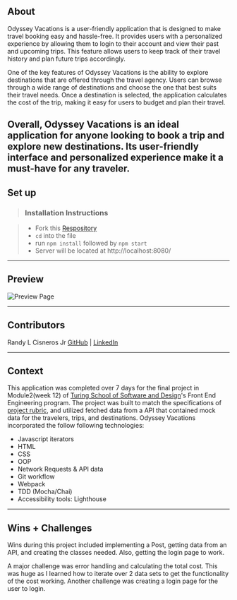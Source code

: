 ## About
Odyssey Vacations is a user-friendly application that is designed to make travel booking easy and hassle-free. It provides users with a personalized experience by allowing them to login to their account and view their past and upcoming trips. This feature allows users to keep track of their travel history and plan future trips accordingly.

One of the key features of Odyssey Vacations is the ability to explore destinations that are offered through the travel agency. Users can browse through a wide range of destinations and choose the one that best suits their travel needs. Once a destination is selected, the application calculates the cost of the trip, making it easy for users to budget and plan their travel.

Overall, Odyssey Vacations is an ideal application for anyone looking to book a trip and explore new destinations. Its user-friendly interface and personalized experience make it a must-have for any traveler.
---
## Set up

> ### Installation Instructions

> - Fork this [Respository](https://github.com/RandyGitProjects/travel-tracker)
> - `cd` into the file
> - run `npm install` followed by `npm start`
> - Server will be located at http://localhost:8080/

---

## Preview
![Preview Page](https://media.giphy.com/media/2xqvn3rzLeGRkHQEz6/giphy.gif)

---

## Contributors 
Randy L Cisneros Jr [GitHub](https://github.com/RandyGitProjects) | [LinkedIn](https://www.linkedin.com/in/randy-cisneros-17006a191/)

---

## Context
This application was completed over 7 days for the final project in Module2(week 12) of [Turing School of Software and Design](https://turing.edu/)'s Front End Engineering program. The project was built to match the specifications of [project rubric](https://frontend.turing.edu/projects/travel-tracker.html), and utilized fetched data from a API that contained mock data for the travelers, trips, and destinations. Odyssey Vacations incorporated the follow following technologies:
* Javascript iterators
* HTML
* CSS
* OOP
* Network Requests & API data
* Git workflow
* Webpack
* TDD (Mocha/Chai)
* Accessibility tools: Lighthouse

---

## Wins + Challenges 
Wins during this project included implementing a Post, getting data from an API, and creating the classes needed. Also, getting the login page to work.

A major challenge was error handling and calculating the total cost. This was huge as I learned how to iterate over 2 data sets to get the functionality of the cost working. Another challenge was creating a login page for the user to login. 
